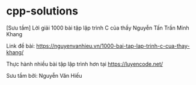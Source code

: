 # cpp-solutions

[Sưu tầm] Lời giải 1000 bài tập lập trình C của thầy Nguyễn Tấn Trần Minh Khang

Link đề bài: https://nguyenvanhieu.vn/1000-bai-tap-lap-trinh-c-cua-thay-khang/

Thực hành nhiều bài tập lập trình hơn tại https://luyencode.net/

Sưu tầm bởi: Nguyễn Văn Hiếu
